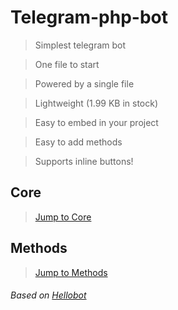 # Telegram-php-bot
>Simplest telegram bot

>One file to start

>Powered by a single file

>Lightweight (1.99 KB in stock)

>Easy to embed in your project

>Easy to add methods

>Supports inline buttons!

## Core
>[Jump to Core](/Core)
## Methods
>[Jump to Methods](/Methods)
###### Based on [Hellobot](https://core.telegram.org/bots/samples/hellobot)
